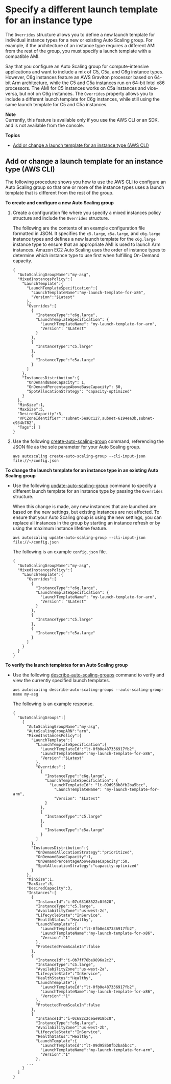 # Specify a different launch template for an instance type<a name="ec2-auto-scaling-mixed-instances-groups-launch-template-overrides"></a>

The `Overrides` structure allows you to define a new launch template for individual instance types for a new or existing Auto Scaling group\. For example, if the architecture of an instance type requires a different AMI from the rest of the group, you must specify a launch template with a compatible AMI\. 

Say that you configure an Auto Scaling group for compute\-intensive applications and want to include a mix of C5, C5a, and C6g instance types\. However, C6g instances feature an AWS Graviton processor based on 64\-bit Arm architecture, while the C5 and C5a instances run on 64\-bit Intel x86 processors\. The AMI for C5 instances works on C5a instances and vice\-versa, but not on C6g instances\. The `Overrides` property allows you to include a different launch template for C6g instances, while still using the same launch template for C5 and C5a instances\.

**Note**  
Currently, this feature is available only if you use the AWS CLI or an SDK, and is not available from the console\.

**Topics**
+ [Add or change a launch template for an instance type \(AWS CLI\)](#launch-template-overrides-cli)

## Add or change a launch template for an instance type \(AWS CLI\)<a name="launch-template-overrides-cli"></a>

The following procedure shows you how to use the AWS CLI to configure an Auto Scaling group so that one or more of the instance types uses a launch template that is different from the rest of the group\. 

**To create and configure a new Auto Scaling group**

1. Create a configuration file where you specify a mixed instances policy structure and include the `Overrides` structure\. 

   The following are the contents of an example configuration file formatted in JSON\. It specifies the `c5.large`, `c5a.large`, and `c6g.large` instance types and defines a new launch template for the `c6g.large` instance type to ensure that an appropriate AMI is used to launch Arm instances\. Amazon EC2 Auto Scaling uses the order of instance types to determine which instance type to use first when fulfilling On\-Demand capacity\.

   ```
   {
     "AutoScalingGroupName":"my-asg",
     "MixedInstancesPolicy":{
       "LaunchTemplate":{
         "LaunchTemplateSpecification":{
           "LaunchTemplateName":"my-launch-template-for-x86",
           "Version":"$Latest"
         },
         "Overrides":[
           {
             "InstanceType":"c6g.large",
             "LaunchTemplateSpecification": {
               "LaunchTemplateName": "my-launch-template-for-arm",
               "Version": "$Latest"
             }
           },
           {
             "InstanceType":"c5.large"
           },
           {
             "InstanceType":"c5a.large"
           }
         ]
       },
       "InstancesDistribution":{
         "OnDemandBaseCapacity": 1,
         "OnDemandPercentageAboveBaseCapacity": 50,
         "SpotAllocationStrategy": "capacity-optimized"
       }
     },
     "MinSize":1,
     "MaxSize":5,
     "DesiredCapacity":3,
     "VPCZoneIdentifier":"subnet-5ea0c127,subnet-6194ea3b,subnet-c934b782",
     "Tags":[ ]
   }
   ```

1. Use the following [create\-auto\-scaling\-group](https://docs.aws.amazon.com/cli/latest/reference/autoscaling/create-auto-scaling-group.html) command, referencing the JSON file as the sole parameter for your Auto Scaling group\.

   ```
   aws autoscaling create-auto-scaling-group --cli-input-json file://~/config.json
   ```

**To change the launch template for an instance type in an existing Auto Scaling group**
+ Use the following [update\-auto\-scaling\-group](https://docs.aws.amazon.com/cli/latest/reference/autoscaling/update-auto-scaling-group.html) command to specify a different launch template for an instance type by passing the `Overrides` structure\. 

  When this change is made, any new instances that are launched are based on the new settings, but existing instances are not affected\. To ensure that your Auto Scaling group is using the new settings, you can replace all instances in the group by starting an instance refresh or by using the maximum instance lifetime feature\.

  ```
  aws autoscaling update-auto-scaling-group --cli-input-json file://~/config.json
  ```

  The following is an example `config.json` file\. 

  ```
  {
    "AutoScalingGroupName":"my-asg",
    "MixedInstancesPolicy":{
      "LaunchTemplate":{
        "Overrides":[
          {
            "InstanceType":"c6g.large",
            "LaunchTemplateSpecification": {
              "LaunchTemplateName": "my-launch-template-for-arm",
              "Version": "$Latest"
            }
          },
          {
            "InstanceType":"c5.large"
          },
          {
            "InstanceType":"c5a.large"
          }
        ]
      }
    }
  }
  ```

**To verify the launch templates for an Auto Scaling group**
+ Use the following [describe\-auto\-scaling\-groups](https://docs.aws.amazon.com/cli/latest/reference/autoscaling/describe-auto-scaling-groups.html) command to verify and view the currently specified launch templates\. 

  ```
  aws autoscaling describe-auto-scaling-groups --auto-scaling-group-name my-asg
  ```

  The following is an example response\.

  ```
  {
    "AutoScalingGroups":[
      {
        "AutoScalingGroupName":"my-asg",
        "AutoScalingGroupARN":"arn",
        "MixedInstancesPolicy":{
          "LaunchTemplate":{
            "LaunchTemplateSpecification":{
              "LaunchTemplateId":"lt-0fb0e487336917fb2",
              "LaunchTemplateName":"my-launch-template-for-x86",
              "Version":"$Latest"
            },
            "Overrides":[
              {
                "InstanceType":"c6g.large",
                "LaunchTemplateSpecification": {
                  "LaunchTemplateId": "lt-09d958b8fb2ba5bcc",
                    "LaunchTemplateName": "my-launch-template-for-arm",
                    "Version": "$Latest"
                }
              },
              {
                "InstanceType":"c5.large"
              },
              {
                "InstanceType":"c5a.large"
              }
            ]
          },
          "InstancesDistribution":{
            "OnDemandAllocationStrategy":"prioritized",
            "OnDemandBaseCapacity":1,
            "OnDemandPercentageAboveBaseCapacity":50,
            "SpotAllocationStrategy":"capacity-optimized"
          }
        },
        "MinSize":1,
        "MaxSize":5,
        "DesiredCapacity":3,
        "Instances":[
          {
            "InstanceId":"i-07c63168522c0f620",
            "InstanceType":"c5.large",
            "AvailabilityZone":"us-west-2c",
            "LifecycleState":"InService",
            "HealthStatus":"Healthy",
            "LaunchTemplate":{
              "LaunchTemplateId":"lt-0fb0e487336917fb2",
              "LaunchTemplateName":"my-launch-template-for-x86",
              "Version":"1"
            },
            "ProtectedFromScaleIn":false
          },
          {
            "InstanceId":"i-0b7ff78be9896a2c2",
            "InstanceType":"c5.large",
            "AvailabilityZone":"us-west-2a",
            "LifecycleState":"InService",
            "HealthStatus":"Healthy",
            "LaunchTemplate":{
              "LaunchTemplateId":"lt-0fb0e487336917fb2",
              "LaunchTemplateName":"my-launch-template-for-x86",
              "Version":"1"
            },
            "ProtectedFromScaleIn":false
          },
          {
            "InstanceId":"i-0c682c2ceae918bc0",
            "InstanceType":"c6g.large",
            "AvailabilityZone":"us-west-2b",
            "LifecycleState":"InService",
            "HealthStatus":"Healthy",
            "LaunchTemplate":{
              "LaunchTemplateId":"lt-09d958b8fb2ba5bcc",
              "LaunchTemplateName":"my-launch-template-for-arm",
              "Version":"1"
            },
        ...
      }
    ]
  }
  ```